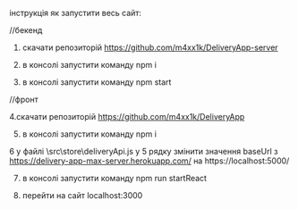 інструкція як запустити весь сайт:

//бекенд

1. скачати репозиторій https://github.com/m4xx1k/DeliveryApp-server

2. в консолі запустити команду npm i

3. в консолі запустити команду npm start

//фронт

4.скачати репозиторій https://github.com/m4xx1k/DeliveryApp

5. в консолі запустити команду npm i

6 у файлі \src\store\deliveryApi.js у 5 рядку змінити значення baseUrl з https://delivery-app-max-server.herokuapp.com/ на  https://localhost:5000/ 

7. в консолі запустити команду npm run startReact

8. перейти на сайт localhost:3000

